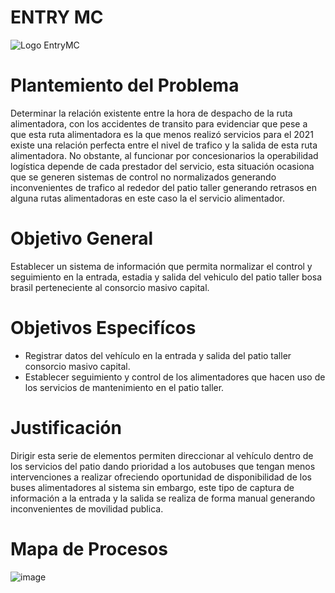 # ENTRY MC # 				      						
![Logo EntryMC](https://user-images.githubusercontent.com/95714355/172736508-fd6d46f9-9562-4c8d-af41-e50044c93a83.png)

# Plantemiento del Problema #
Determinar la relación existente entre la hora de despacho de la ruta alimentadora, con los accidentes de transito para evidenciar que pese a que esta ruta alimentadora es la que menos realizó servicios para el 2021 existe una relación perfecta entre el nivel de trafico y la salida de esta ruta alimentadora.
No obstante, al funcionar por concesionarios la operabilidad logística depende de cada prestador del servicio, esta situación ocasiona que se generen sistemas de control no normalizados  generando inconvenientes  de trafico al rededor del patio taller generando retrasos en alguna rutas alimentadoras en este caso la el servicio alimentador.

# Objetivo General #
Establecer un sistema de información que permita normalizar   el control y seguimiento en la  entrada, estadia  y  salida del vehiculo del   patio  taller bosa brasil perteneciente al consorcio masivo capital.

# Objetivos Especifícos #
 - Registrar datos  del vehículo en la entrada y salida del patio taller consorcio masivo capital.
 - Establecer seguimiento y control de los alimentadores que hacen uso de los servicios de mantenimiento en el patio taller.

# Justificación #
Dirigir esta serie de elementos permiten direccionar al vehículo dentro de los servicios del patio dando prioridad a los autobuses que tengan menos intervenciones a realizar ofreciendo oportunidad de disponibilidad de los buses alimentadores al sistema sin embargo, este tipo de captura de información a la entrada y la salida se realiza de forma manual generando inconvenientes de movilidad publica.



# Mapa de Procesos #
![image](https://user-images.githubusercontent.com/95714355/172736723-541d1683-e867-418c-a555-d0a153e06486.png)
